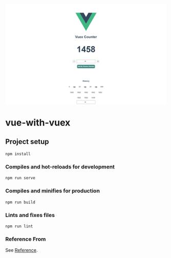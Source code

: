 <img src="./src/assets/screencapture.png" style="display: block; margin-left: auto; margin-right: auto;"/>

# vue-with-vuex

## Project setup
```
npm install
```

### Compiles and hot-reloads for development
```
npm run serve
```

### Compiles and minifies for production
```
npm run build
```

### Lints and fixes files
```
npm run lint
```

### Reference From
See [Reference](https://www.youtube.com/watch?v=y7DQhNs9Azw&ab_channel=LaithHarb).
